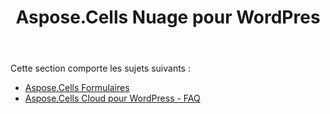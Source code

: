 ﻿---
title: Aspose.Cells Nuage pour WordPres
second_title: Aspose.Cells Cloud Documen
type: docs
url: /fr/aspose-cells-cloud-for-wordpress/
description: Aspose.Cells Cloud prend en charge Excel pour créer, convertir, fusionner, diviser, protéger, opération d'objet interne, etc.
weight: 10
---
Cette section comporte les sujets suivants :

- [Aspose.Cells Formulaires](/cells/fr/aspose-cells-forms/)
- [Aspose.Cells Cloud pour WordPress - FAQ](/cells/fr/aspose-cells-cloud-for-wordpress-faqs/)
